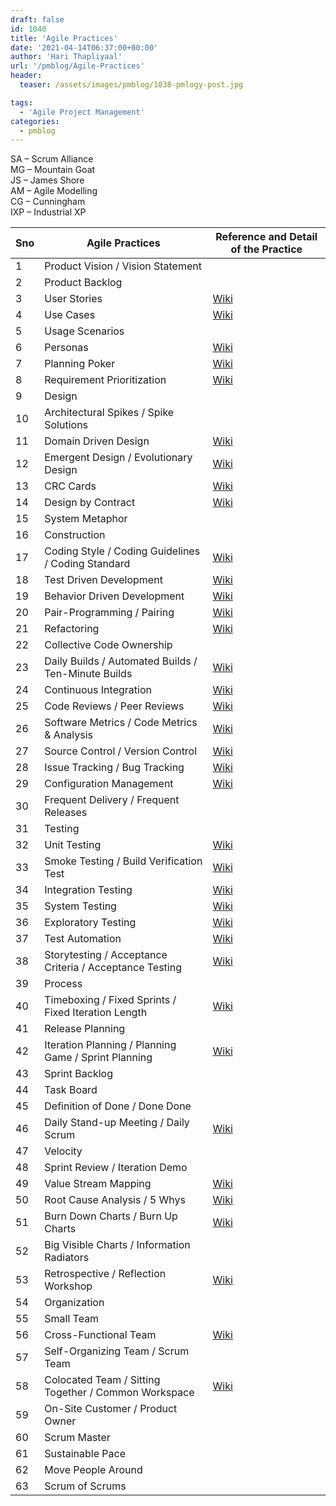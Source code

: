 ```yaml
---
draft: false
id: 1040   
title: 'Agile Practices'
date: '2021-04-14T06:37:00+00:00'
author: 'Hari Thapliyaal'
url: '/pmblog/Agile-Practices'
header:
  teaser: /assets/images/pmblog/1038-pmlogy-post.jpg

tags:
  - 'Agile Project Management'
categories:
  - pmblog
---
```


SA – Scrum Alliance  
MG – Mountain Goat  
JS – James Shore  
AM – Agile Modelling  
CG – Cunningham  
IXP – Industrial XP

| Sno | Agile Practices | Reference and Detail of the Practice |
|---|---|---|
| 1 | Product Vision / Vision Statement |  | [SA](https://www.scrumalliance.org/articles/115-the-product-vision) |  |  |  | [JS](https://jamesshore.com/Agile-Book/vision.html) |  |  |
| 2 | Product Backlog |  | [SA](https://www.scrumalliance.org/articles/87-writing-the-product-backlog-just-enough-and-just-in-time) | [MG](https://www.mountaingoatsoftware.com/product-backlog) |  |  |  |  |  |
| 3 | User Stories | [Wiki](https://en.wikipedia.org/wiki/User_story) | [SA](https://www.scrumalliance.org/articles/89-focus-on-value) |  | [CG](https://c2.com/cgi/wiki?UserStory) | [AM](https://www.agilemodeling.com/artifacts/userStory.htm) |  | [XP](https://www.extremeprogramming.org/rules/userstories.html) |  |
| 4 | Use Cases | [Wiki](https://en.wikipedia.org/wiki/Use_Case) |  |  | [CG](https://c2.com/cgi/wiki?UserStory) | [AM](https://www.agilemodeling.com/artifacts/useCaseDiagram.htm) |  | [XP](https://www.extremeprogramming.org/rules/userstories.html) |  |
| 5 | Usage Scenarios |  |  |  |  | [AM](https://www.agilemodeling.com/artifacts/usageScenario.htm) |  |  |  |
| 6 | Personas | [Wiki](https://en.wikipedia.org/wiki/Personas) |  |  |  | [AM](https://www.agilemodeling.com/artifacts/personas.htm) |  |  |  |
| 7 | Planning Poker | [Wiki](https://en.wikipedia.org/wiki/Planning_poker) |  |  |  |  |  |  |  |
| 8 | Requirement Prioritization | [Wiki](https://en.wikipedia.org/wiki/Requirement_prioritization) |  |  |  | [AM](https://www.agilemodeling.com/essays/prioritizedRequirements.htm) |  |  |  |
| 9 | Design |  |  |  |  |  |  |  |  |
| 10 | Architectural Spikes / Spike Solutions |  |  |  | [CG](https://c2.com/cgi/wiki?ArchitecturalSpike) |  |  | [XP](https://www.extremeprogramming.org/rules/spike.html) |  |
| 11 | Domain Driven Design | [Wiki](https://en.wikipedia.org/wiki/Domain_driven_design) |  |  |  |  |  |  | [IXP](https://industrialxp.org/domainDrivenDesign.html) |
| 12 | Emergent Design / Evolutionary Design | [Wiki](https://en.wikipedia.org/wiki/Emergent_Design) |  |  | [CG](https://c2.com/cgi/wiki?EmergentDesign) |  |  |  | [IXP](https://industrialxp.org/evolutionaryDesign.html) |
| 13 | CRC Cards | [Wiki](https://en.wikipedia.org/wiki/Class-Responsibility-Collaboration_card) |  |  |  | [AM](https://www.agilemodeling.com/artifacts/crcModel.htm) |  | [XP](https://www.extremeprogramming.org/rules/crccards.html) |  |
| 14 | Design by Contract | [Wiki](https://en.wikipedia.org/wiki/Design_by_Contract) |  |  |  |  |  |  |  |
| 15 | System Metaphor |  |  |  |  |  |  | [XP](https://www.extremeprogramming.org/rules/metaphor.html) |  |
| 16 | Construction |  |  |  |  |  |  |  |  |
| 17 | Coding Style / Coding Guidelines / Coding Standard | [Wiki](https://en.wikipedia.org/wiki/Coding_style) |  |  |  |  | [JS](https://jamesshore.com/Agile-Book/coding_standards.html) |  | [IXP](https://industrialxp.org/codingStandard.html) |
| 18 | Test Driven Development | [Wiki](https://en.wikipedia.org/wiki/Test-driven_development) |  |  | [CG](https://c2.com/cgi/wiki?TestDrivenDevelopment) |  |  | [XP](https://www.extremeprogramming.org/rules/testfirst.html) |  |
| 19 | Behavior Driven Development | [Wiki](https://en.wikipedia.org/wiki/Behavior_Driven_Development) |  |  |  |  |  |  |  |
| 20 | Pair-Programming / Pairing | [Wiki](https://en.wikipedia.org/wiki/Pair_programming) |  |  | [CG](https://c2.com/cgi/wiki?PairProgramming) |  | [JS](https://jamesshore.com/Agile-Book/pair_programming.html) | [XP](https://www.extremeprogramming.org/rules/pair.html) | [IXP](https://industrialxp.org/pairing.html) |
| 21 | Refactoring | [Wiki](https://en.wikipedia.org/wiki/Code_refactoring) |  |  | [CG](https://c2.com/cgi/wiki?RefactorMercilessly) |  |  | [XP](https://www.extremeprogramming.org/rules/refactor.html) | [IXP](https://industrialxp.org/refactoring.html) |
| 22 | Collective Code Ownership |  |  |  | [CG](https://c2.com/cgi/wiki?CollectiveCodeOwnership) |  | [JS](https://jamesshore.com/Agile-Book/collective_code_ownership.html) | [XP](https://www.extremeprogramming.org/rules/collective.html) | [IXP](https://industrialxp.org/collectiveOwnership.html) |
| 23 | Daily Builds / Automated Builds / Ten-Minute Builds | [Wiki](https://en.wikipedia.org/wiki/Daily_build) |  |  |  |  | [JS](https://jamesshore.com/Agile-Book/ten_minute_build.html) |  |  |
| 24 | Continuous Integration | [Wiki](https://en.wikipedia.org/wiki/Continuous_Integration) |  |  | [CG](https://c2.com/cgi/wiki?ContinuousIntegration) |  | [JS](https://jamesshore.com/Agile-Book/continuous_integration.html) | [XP](https://www.extremeprogramming.org/rules/integrateoften.html) | [IXP](https://industrialxp.org/continuousIntegration.html) |
| 25 | Code Reviews / Peer Reviews | [Wiki](https://en.wikipedia.org/wiki/Code_review) |  |  |  |  |  |  |  |
| 26 | Software Metrics / Code Metrics &amp; Analysis | [Wiki](https://en.wikipedia.org/wiki/Software_metrics) |  |  |  |  |  |  |  |
| 27 | Source Control / Version Control | [Wiki](https://en.wikipedia.org/wiki/Revision_control) |  |  |  |  | [JS](https://jamesshore.com/Agile-Book/version_control.html) |  |  |
| 28 | Issue Tracking / Bug Tracking | [Wiki](https://en.wikipedia.org/wiki/Issue_tracking_system) |  |  |  |  |  |  |  |
| 29 | Configuration Management | [Wiki](https://en.wikipedia.org/wiki/Configuration_management) |  |  |  |  |  |  |  |
| 30 | Frequent Delivery / Frequent Releases |  |  |  | [CG](https://c2.com/cgi/wiki?FrequentReleases) |  |  | [XP](https://www.extremeprogramming.org/rules/releaseoften.html) | [IXP](https://industrialxp.org/frequentReleases.html) |
| 31 | Testing |  |  |  |  |  |  |  |  |
| 32 | Unit Testing | [Wiki](https://en.wikipedia.org/wiki/Unit_testing) |  |  |  |  |  | [XP](https://www.extremeprogramming.org/rules/unittests.html) |  |
| 33 | Smoke Testing / Build Verification Test | [Wiki](https://en.wikipedia.org/wiki/Smoke_testing) |  |  |  |  |  |  |  |
| 34 | Integration Testing | [Wiki](https://en.wikipedia.org/wiki/Integration_testing) |  |  |  |  |  |  |  |
| 35 | System Testing | [Wiki](https://en.wikipedia.org/wiki/System_testing) |  |  |  |  |  |  |  |
| 36 | Exploratory Testing | [Wiki](https://en.wikipedia.org/wiki/Exploratory_testing) |  |  |  |  |  |  |  |
| 37 | Test Automation | [Wiki](https://en.wikipedia.org/wiki/Test_automation) | [SA](https://www.scrumalliance.org/articles/86-reducing-the-test-automation-deficit) |  |  |  |  |  |  |
| 38 | Storytesting / Acceptance Criteria / Acceptance Testing | [Wiki](https://en.wikipedia.org/wiki/Acceptance_testing) |  |  | [CG](https://c2.com/cgi/wiki?AcceptanceTestExamples) | [AM](https://www.agilemodeling.com/artifacts/acceptanceTests.htm) |  | [XP](https://www.extremeprogramming.org/rules/functionaltests.html) | [IXP](https://industrialxp.org/storytesting.html) |
| 39 | Process |  |  |  |  |  |  |  |  |
| 40 | Timeboxing / Fixed Sprints / Fixed Iteration Length | [Wiki](https://en.wikipedia.org/wiki/Time_boxing) |  |  |  |  |  | [XP](https://www.extremeprogramming.org/rules/iterative.html) |  |
| 41 | Release Planning |  |  |  | [CG](https://c2.com/cgi/wiki?ReleasePlanning) |  | [JS](https://jamesshore.com/Agile-Book/release_planning.html) | [XP](https://www.extremeprogramming.org/rules/planninggame.html) |  |
| 42 | Iteration Planning / Planning Game / Sprint Planning | [Wiki](https://en.wikipedia.org/wiki/Extreme_Programming_Practices#Planning_game) | [SA](https://www.scrumalliance.org/articles/59-perfect-planning) | [MG](https://www.mountaingoatsoftware.com/sprint-planning-meeting) | [CG](https://c2.com/cgi/wiki?PlanningGame) |  | [JS](https://jamesshore.com/Agile-Book/the_planning_game.html) | [XP](https://www.extremeprogramming.org/rules/iterationplanning.html) | [IXP](https://industrialxp.org/planningGame.html) |
| 43 | Sprint Backlog |  | [SA](https://www.scrumalliance.org/articles/122--tips-for-creating-a-good-sprint-backlog) | [MG](https://www.mountaingoatsoftware.com/sprint-backlog) |  |  |  |  |  |
| 44 | Task Board |  | [SA](https://www.scrumalliance.org/articles/28-attractive-task-boards) | [MG](https://www.mountaingoatsoftware.com/task-boards) |  |  |  |  |  |
| 45 | Definition of Done / Done Done |  | [SA](https://www.scrumalliance.org/articles/106-definition-of-done-a-reference) |  |  |  | [JS](https://jamesshore.com/Agile-Book/done_done.html) |  |  |
| 46 | Daily Stand-up Meeting / Daily Scrum | [Wiki](https://en.wikipedia.org/wiki/Stand-up_meeting) | [SA](https://www.scrumalliance.org/articles/62-the-daily-meeting-trap-) | [MG](https://www.mountaingoatsoftware.com/daily-scrum) | [CG](https://c2.com/cgi-bin/wiki?StandUpMeeting) |  | [JS](https://jamesshore.com/Agile-Book/stand_up_meetings.html) | [XP](https://www.extremeprogramming.org/rules/standupmeeting.html) |  |
| 47 | Velocity |  |  |  |  |  |  | [XP](https://www.extremeprogramming.org/rules/velocity.html) |  |
| 48 | Sprint Review / Iteration Demo |  | [SA](https://www.scrumalliance.org/articles/48-successful-sprint-reviews) | [MG](https://www.mountaingoatsoftware.com/sprint-review-meeting) |  |  | [JS](https://jamesshore.com/Agile-Book/iteration_demo.html) |  |  |
| 49 | Value Stream Mapping | [Wiki](https://en.wikipedia.org/wiki/Value_Stream_Mapping) |  |  |  |  |  |  |  |
| 50 | Root Cause Analysis / 5 Whys | [Wiki](https://en.wikipedia.org/wiki/Root_cause_analysis) |  |  |  |  | [JS](https://jamesshore.com/Agile-Book/root_cause_analysis.html) |  |  |
| 51 | Burn Down Charts / Burn Up Charts | [Wiki](https://en.wikipedia.org/wiki/Burn_down_chart) | [SA](https://www.scrumalliance.org/articles/7-whats-your-sign) | [MG](https://www.mountaingoatsoftware.com/release-burndown) |  |  |  |  |  |
| 52 | Big Visible Charts / Information Radiators |  |  |  |  |  | [JS](https://jamesshore.com/Agile-Book/informative_workspace.html) |  |  |
| 53 | Retrospective / Reflection Workshop | [Wiki](https://en.wikipedia.org/wiki/Retrospective) | [SA](https://www.scrumalliance.org/articles/30-seven-ways-to-revitalize-your-sprint-retrospectives) |  |  |  | [JS](https://jamesshore.com/Agile-Book/retrospectives.html) |  | [IXP](https://industrialxp.org/retrospectives.html) |
| 54 | Organization |  |  |  |  |  |  |  |  |
| 55 | Small Team |  |  |  |  |  |  |  | [IXP](https://industrialxp.org/smallTeams.html) |
| 56 | Cross-Functional Team | [Wiki](https://en.wikipedia.org/wiki/Cross-functional_team) |  |  |  |  |  |  |  |
| 57 | Self-Organizing Team / Scrum Team |  |  | [MG](https://www.mountaingoatsoftware.com/scrum-team) |  |  |  |  |  |
| 58 | Colocated Team / Sitting Together / Common Workspace | [Wiki](https://en.wikipedia.org/wiki/Colocation_%28business%29) | [SA](https://www.scrumalliance.org/articles/64-be-there-or-be-square) |  | [CG](https://c2.com/cgi/wiki?CommonWorkspace) |  | [JS](https://jamesshore.com/Agile-Book/sit_together.html) |  | [IXP](https://industrialxp.org/sittingTogether.html) |
| 59 | On-Site Customer / Product Owner |  | [SA](https://www.scrumalliance.org/articles/44-being-an-effective-product-owner) | [MG](https://www.mountaingoatsoftware.com/product-owner) | [CG](https://c2.com/cgi/wiki?OnSiteCustomer) |  | [JS](https://jamesshore.com/Agile-Book/real_customer_involvement.html) |  |  |
| 60 | Scrum Master |  | [SA](https://www.scrumalliance.org/articles/36-leader-of-the-band) | [MG](https://www.mountaingoatsoftware.com/scrummaster) |  |  |  |  |  |
| 61 | Sustainable Pace |  |  |  |  |  |  |  | [IXP](https://industrialxp.org/sustainablePace.html) |
| 62 | Move People Around |  |  |  |  |  |  | [XP](https://www.extremeprogramming.org/rules/movepeople.html) |  |
| 63 | Scrum of Scrums |  | [SA](https://www.scrumalliance.org/articles/46-advice-on-conducting-the-scrum-of-scrums-meeting) |  |  |  |  |  |  |

